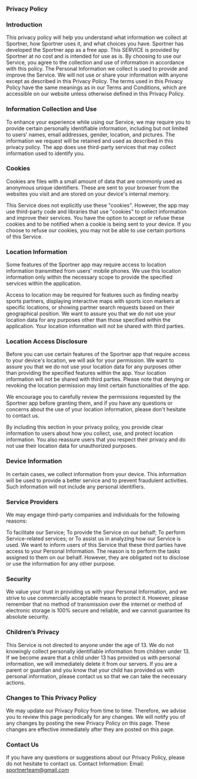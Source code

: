 ### Privacy Policy
### Introduction
This privacy policy will help you understand what information we collect at Sportner, how Sportner uses it, and what choices you have. Sportner has developed the Sportner app as a free app. This SERVICE is provided by Sportner at no cost and is intended for use as is. By choosing to use our Service, you agree to the collection and use of information in accordance with this policy. The Personal Information we collect is used to provide and improve the Service. We will not use or share your information with anyone except as described in this Privacy Policy. The terms used in this Privacy Policy have the same meanings as in our Terms and Conditions, which are accessible on our website unless otherwise defined in this Privacy Policy.

### Information Collection and Use
To enhance your experience while using our Service, we may require you to provide certain personally identifiable information, including but not limited to users' names, email addresses, gender, location, and pictures. The information we request will be retained and used as described in this privacy policy. The app does use third-party services that may collect information used to identify you.

### Cookies
Cookies are files with a small amount of data that are commonly used as anonymous unique identifiers. These are sent to your browser from the websites you visit and are stored on your device's internal memory.

This Service does not explicitly use these "cookies". However, the app may use third-party code and libraries that use "cookies" to collect information and improve their services. You have the option to accept or refuse these cookies and to be notified when a cookie is being sent to your device. If you choose to refuse our cookies, you may not be able to use certain portions of this Service.

### Location Information
Some features of the Sportner app may require access to location information transmitted from users' mobile phones. We use this location information only within the necessary scope to provide the specified services within the application.

Access to location may be required for features such as finding nearby sports partners, displaying interactive maps with sports icon markers at specific locations, or showing partner search requests based on their geographical position. We want to assure you that we do not use your location data for any purposes other than those specified within the application. Your location information will not be shared with third parties.

### Location Access Disclosure
Before you can use certain features of the Sportner app that require access to your device's location, we will ask for your permission. We want to assure you that we do not use your location data for any purposes other than providing the specified features within the app. Your location information will not be shared with third parties. Please note that denying or revoking the location permission may limit certain functionalities of the app.

We encourage you to carefully review the permissions requested by the Sportner app before granting them, and if you have any questions or concerns about the use of your location information, please don't hesitate to contact us.

By including this section in your privacy policy, you provide clear information to users about how you collect, use, and protect location information. You also reassure users that you respect their privacy and do not use their location data for unauthorized purposes.

### Device Information
In certain cases, we collect information from your device. This information will be used to provide a better service and to prevent fraudulent activities. Such information will not include any personal identifiers.

### Service Providers
We may engage third-party companies and individuals for the following reasons:

To facilitate our Service; To provide the Service on our behalf; To perform Service-related services; or To assist us in analyzing how our Service is used. We want to inform users of this Service that these third parties have access to your Personal Information. The reason is to perform the tasks assigned to them on our behalf. However, they are obligated not to disclose or use the information for any other purpose.

### Security
We value your trust in providing us with your Personal Information, and we strive to use commercially acceptable means to protect it. However, please remember that no method of transmission over the internet or method of electronic storage is 100% secure and reliable, and we cannot guarantee its absolute security.

### Children’s Privacy
This Service is not directed to anyone under the age of 13. We do not knowingly collect personally identifiable information from children under 13. If we become aware that a child under 13 has provided us with personal information, we will immediately delete it from our servers. If you are a parent or guardian and you know that your child has provided us with personal information, please contact us so that we can take the necessary actions.

### Changes to This Privacy Policy
We may update our Privacy Policy from time to time. Therefore, we advise you to review this page periodically for any changes. We will notify you of any changes by posting the new Privacy Policy on this page. These changes are effective immediately after they are posted on this page.

### Contact Us
If you have any questions or suggestions about our Privacy Policy, please do not hesitate to contact us. Contact Information: Email: sportnerteam@gmail.com
